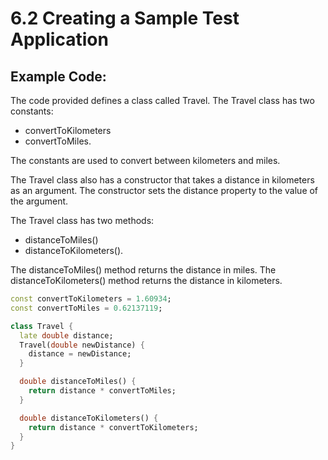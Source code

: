 # 6.2 Creating a Sample Test Application

## Example Code:

The code provided defines a class called Travel. 
The Travel class has two constants: 
* convertToKilometers 
* convertToMiles. 

The constants are used to convert between kilometers and miles.

The Travel class also has a constructor that takes a distance in kilometers as an argument. 
The constructor sets the distance property to the value of the argument.

The Travel class has two methods: 
* distanceToMiles() 
* distanceToKilometers(). 

The distanceToMiles() method returns the distance in miles. 
The distanceToKilometers() method returns the distance in kilometers.

```dart
const convertToKilometers = 1.60934;
const convertToMiles = 0.62137119;

class Travel {
  late double distance;
  Travel(double newDistance) {
    distance = newDistance;
  }

  double distanceToMiles() {
    return distance * convertToMiles;
  }

  double distanceToKilometers() {
    return distance * convertToKilometers;
  }
}
```
